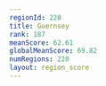 ```yaml
---
regionId: 228
title: Guernsey
rank: 187
meanScore: 62.61
globalMeanScore: 69.82
numRegions: 220
layout: region_score
---
```

